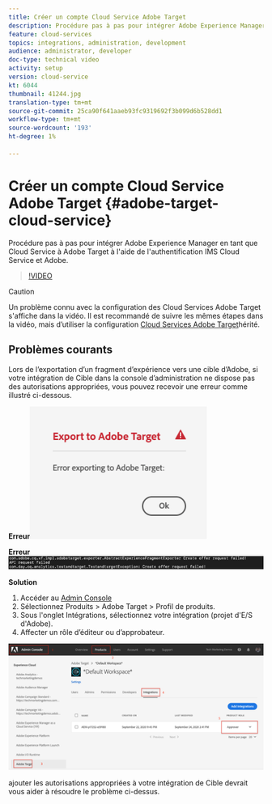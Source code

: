 ```yaml
---
title: Créer un compte Cloud Service Adobe Target
description: Procédure pas à pas pour intégrer Adobe Experience Manager en tant que Cloud Service à Adobe Target à l'aide de l'authentification IMS Cloud Service et Adobe
feature: cloud-services
topics: integrations, administration, development
audience: administrator, developer
doc-type: technical video
activity: setup
version: cloud-service
kt: 6044
thumbnail: 41244.jpg
translation-type: tm+mt
source-git-commit: 25ca90f641aaeb93fc9319692f3b099d6b528dd1
workflow-type: tm+mt
source-wordcount: '193'
ht-degree: 1%

---
```



# Créer un compte Cloud Service Adobe Target {#adobe-target-cloud-service}

Procédure pas à pas pour intégrer Adobe Experience Manager en tant que Cloud Service à Adobe Target à l&#39;aide de l&#39;authentification IMS Cloud Service et Adobe.

>[!VIDEO](https://video.tv.adobe.com/v/41244?quality=12&learn=on)

>[!CAUTION]
>
>Un problème connu avec la configuration des Cloud Services Adobe Target s&#39;affiche dans la vidéo. Il est recommandé de suivre les mêmes étapes dans la vidéo, mais d’utiliser la configuration [Cloud Services Adobe Target](https://docs.adobe.com/content/help/en/experience-manager-learn/aem-target-tutorial/aem-target-implementation/using-aem-cloud-services.html)hérité.

## Problèmes courants

Lors de l’exportation d’un fragment d’expérience vers une cible d’Adobe, si votre intégration de Cible dans la console d’administration ne dispose pas des autorisations appropriées, vous pouvez recevoir une erreur comme illustré ci-dessous.

**Erreur**![de l&#39;interface utilisateur de l&#39;API de Cible](assets/error-target-offer.png)

**Erreur**![de journal de la console API de Cible](assets/target-console-error.png)


**Solution**

1. Accéder au [Admin Console](https://adminconsole.adobe.com/)
2. Sélectionnez Produits > Adobe Target > Profil de produits.
3. Sous l&#39;onglet Intégrations, sélectionnez votre intégration (projet d&#39;E/S d&#39;Adobe).
4. Affecter un rôle d’éditeur ou d’approbateur.

![Erreur de l&#39;API de cible](assets/target-permissions.png)

ajouter les autorisations appropriées à votre intégration de Cible devrait vous aider à résoudre le problème ci-dessus.